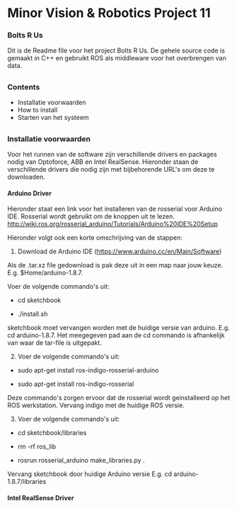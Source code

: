 # Minor Vision & Robotics Project 11
### Bolts R Us

Dit is de Readme file voor het project Bolts R Us. De gehele source code is gemaakt in C++ en gebruikt ROS als middleware voor 
het overbrengen van data.

##

### Contents
  - Installatie voorwaarden
  - How to install
  - Starten van het systeem
  
##
  
### Installatie voorwaarden
Voor het runnen van de software zijn verschillende drivers en packages nodig van Optoforce, ABB en Intel RealSense. Hieronder 
staan de verschillende drivers die nodig zijn met bijbehorende URL's om deze te downloaden.

#### Arduino Driver
Hieronder staat een link voor het installeren van de rosserial voor Arduino IDE. Rosserial wordt gebruikt om de knoppen uit te lezen.
http://wiki.ros.org/rosserial_arduino/Tutorials/Arduino%20IDE%20Setup

Hieronder volgt ook een korte omschrijving van de stappen:
1. Download de Arduino IDE (https://www.arduino.cc/en/Main/Software)

Als de .tar.xz file gedownload is pak deze uit in een map naar jouw keuze. E.g. $Home/arduino-1.8.7.

Voer de volgende commando's uit: 

- cd sketchbook

- ./install.sh

sketchbook moet vervangen worden met de huidige versie van arduino. E.g. cd arduino-1.8.7. Het meegegeven pad aan de cd commando is afhankelijk van waar de tar-file is uitgepakt.

2. Voer de volgende commando's uit:

- sudo apt-get install ros-indigo-rosserial-arduino

- sudo apt-get install ros-indigo-rosserial

Deze commando's zorgen ervoor dat de rosserial wordt geinstalleerd op het ROS werkstation. Vervang indigo met de huidige ROS versie.

3. Voer de volgende commando's uit: 

- cd sketchbook/libraries 
  
- rm -rf ros_lib

- rosrun rosserial_arduino make_libraries.py .

Vervang sketchbook door huidige Arduino versie E.g. cd arduino-1.8.7/libraries

#### Intel RealSense Driver
